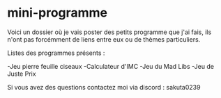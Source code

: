 # mini-programme

Voici un dossier où je vais poster des petits programme que j'ai fais, ils n'ont pas forcémment de liens entre eux ou de thèmes particuliers.

Listes des programmes présents : 

  -Jeu pierre feuille ciseaux
  -Calculateur d'IMC
  -Jeu du Mad Libs
  -Jeu de Juste Prix

Si vous avez des questions contactez moi via discord : sakuta0239
